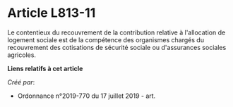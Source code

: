 # Article L813-11

Le contentieux du recouvrement de la contribution relative à l'allocation de logement sociale est de la compétence des
organismes chargés du recouvrement des cotisations de sécurité sociale ou d'assurances sociales agricoles.

**Liens relatifs à cet article**

_Créé par_:

  - Ordonnance n°2019-770 du 17 juillet 2019 - art.
